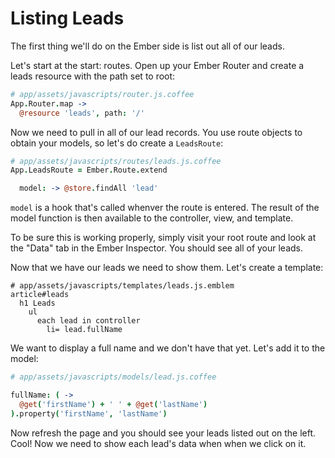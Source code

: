 # Listing Leads

The first thing we'll do on the Ember side is list out all of our leads.

Let's start at the start: routes. Open up your Ember Router and create a leads resource with the path set to root:

```coffee
# app/assets/javascripts/router.js.coffee
App.Router.map ->
  @resource 'leads', path: '/'
```

Now we need to pull in all of our lead records. You use route objects to obtain your models, so let's do create a `LeadsRoute`:

```coffee
# app/assets/javascripts/routes/leads.js.coffee
App.LeadsRoute = Ember.Route.extend

  model: -> @store.findAll 'lead'
```

`model` is a hook that's called whenver the route is entered. The result of the model function is then available to the controller, view, and template.

To be sure this is working properly, simply visit your root route and look at the "Data" tab in the Ember Inspector. You should see all of your leads.

Now that we have our leads we need to show them. Let's create a template:

```
# app/assets/javascripts/templates/leads.js.emblem
article#leads
  h1 Leads
    ul
      each lead in controller
        li= lead.fullName
```

We want to display a full name and we don't have that yet. Let's add it to the model:

```coffee
# app/assets/javascripts/models/lead.js.coffee

fullName: ( -> 
  @get('firstName') + ' ' + @get('lastName')
).property('firstName', 'lastName')

```

Now refresh the page and you should see your leads listed out on the left. Cool! Now we need to show each lead's data when when we click on it.
